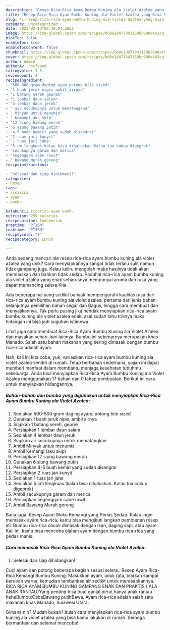 ```yaml
---
description: "Resep Rica-Rica Ayam Bumbu Kuning ala Violet Azalea yang Bisa Manjain Lidah"
title: "Resep Rica-Rica Ayam Bumbu Kuning ala Violet Azalea yang Bisa Manjain Lidah"
slug: 41-resep-rica-rica-ayam-bumbu-kuning-ala-violet-azalea-yang-bisa-manjain-lidah
category: Uncategorized
date: 2023-02-13T02:19:04.206Z
image: https://img-global.cpcdn.com/recipes/b60e1d477843159b/680x482cq70/rica-rica-ayam-bumbu-kuning-ala-violet-azalea-foto-resep-utama.jpg
hideToc: false
enableToc: true
enableTocContent: false
thumbnail: https://img-global.cpcdn.com/recipes/b60e1d477843159b/680x482cq70/rica-rica-ayam-bumbu-kuning-ala-violet-azalea-foto-resep-utama.jpg
cover: https://img-global.cpcdn.com/recipes/b60e1d477843159b/680x482cq70/rica-rica-ayam-bumbu-kuning-ala-violet-azalea-foto-resep-utama.jpg
author: Admin
authorAv: notfound
ratingvalue: 3.5
reviewcount: 4
recipeingredient:
- "500-800 gram daging ayam potong bite sized"
- "1 buah jeruk nipis ambil airnya"
- "1 batang sereh geprek"
- "1 lembar daun salam"
- "4 lembar daun jeruk"
- " air secukupnya untuk mematangkan"
- " Minyak untuk menumis"
- " Kemangi aku skip"
- "12 siung bawang merah"
- "6 siung bawang putih"
- "4-5 buah kemiri yang sudah disangrai"
- "2 ruas jari kunyit"
- "1 ruas jari jahe"
- "5 cm lengkuas kalau bisa dihaluskan Kalau tua cukup digeprek"
- "secukupnya garam dan merica"
- "segenggam cabe rawit"
- " Bawang Merah goreng"
recipeinstructions:

- "Selesai dan siap dinikmati!"
categories:
- Resep
tags:
- ricarica
- ayam
- bumbu

katakunci: ricarica ayam bumbu 
nutrition: 259 calories
recipecuisine: Indonesian
preptime: "PT16M"
cooktime: "PT55M"
recipeyield: "1"
recipecategory: Lunch

---
```





Anda sedang mencari ide resep rica-rica ayam bumbu kuning ala violet azalea yang unik? Cara menyiapkannya sangat tidak terlalu sulit namun tidak gampang juga. Kalau keliru mengolah maka hasilnya tidak akan memuaskan dan bahkan tidak sedap. Padahal rica-rica ayam bumbu kuning ala violet azalea yang enak seharusnya mempunyai aroma dan rasa yang dapat memancing selera Kita.





Ada beberapa hal yang sedikit banyak mempengaruhi kualitas rasa dari rica-rica ayam bumbu kuning ala violet azalea, pertama dari jenis bahan, selanjutnya pemilihan bahan segar dan Bagus, hingga cara membuat dan menyajikannya. Tak perlu pusing jika hendak menyiapkan rica-rica ayam bumbu kuning ala violet azalea enak,      asal sudah tahu triknya maka hidangan ini bisa jadi suguhan istimewa.














Lihat juga cara membuat Rica-Rica Ayam Bumbu Kuning ala Violet Azalea dan masakan sehari-hari lainnya. Bumbu ini sebenarnya merupakan khas Manado. Salah satu bahan makanan yang sering dimasak dengan bumbu rica-rica adalah ayam.






Nah, kali ini kita coba, yuk, variasikan rica-rica ayam bumbu kuning ala violet azalea sendiri di rumah. Tetap berbahan sederhana, sajian ini dapat memberi manfaat dalam membantu menjaga kesehatan tubuhmu sekeluarga. Anda bisa menyiapkan Rica-Rica Ayam Bumbu Kuning ala Violet Azalea menggunakan 17 bahan dan 0 tahap pembuatan. Berikut ini cara untuk menyiapkan hidangannya.

<!--inarticleads1-->

##### Bahan-bahan dan bumbu yang digunakan untuk menyiapkan Rica-Rica Ayam Bumbu Kuning ala Violet Azalea:

1. Sediakan 500-800 gram daging ayam, potong bite sized
1. Gunakan 1 buah jeruk nipis, ambil airnya
1. Siapkan 1 batang sereh, geprek
1. Persiapkan 1 lembar daun salam
1. Sediakan 4 lembar daun jeruk
1. Siapkan  air secukupnya untuk mematangkan
1. Ambil  Minyak untuk menumis
1. Ambil  Kemangi (aku skip)
1. Persiapkan 12 siung bawang merah
1. Gunakan 6 siung bawang putih
1. Persiapkan 4-5 buah kemiri yang sudah disangrai
1. Persiapkan 2 ruas jari kunyit
1. Sediakan 1 ruas jari jahe
1. Sediakan 5 cm lengkuas (kalau bisa dihaluskan. Kalau tua cukup digeprek)
1. Ambil secukupnya garam dan merica
1. Persiapkan segenggam cabe rawit
1. Ambil  Bawang Merah goreng


Baca juga: Resep Ayam Woku Kemangi yang Pedas Sedap. Kalau ingin memasak ayam rica-rica, kamu bisa mengikuti langkah pembuatan resep ini. Bumbu rica-rica cocok dimasak dengan ikan, daging sapi, atau ayam. Kali ini, kamu bisa mencoba olahan ayam dengan bumbu rica-rica yang pedas manis. 

<!--inarticleads2-->

##### Cara memasak Rica-Rica Ayam Bumbu Kuning ala Violet Azalea:


1. Selesai dan siap dihidangkan!

Cuci ayam dan potong beberapa bagian sesuai selera.. Resep Ayam Rica-Rica Kemangi Bumbu Kuning. Masukkan ayam, aduk rata, biarkan sampai berubah warna, kemudian tambahkan air sedikit untuk meresapkannya. RICA RICA AYAM BUMBU KUNING GAMPANG ENAK DAN PRAKTIS ( ALA ANAK RANTAU)Yang penting bisa buat ganjal perut hanya anak rantau heheBumbu:CabeBawang putihBawa. Ayam rica-rica adalah salah satu makanan khas Manado, Sulawesi Utara. 

Gimana nih? Mudah bukan? Itulah cara menyiapkan rica-rica ayam bumbu kuning ala violet azalea yang bisa kamu lakukan di rumah. Semoga bermanfaat dan selamat mencoba!
